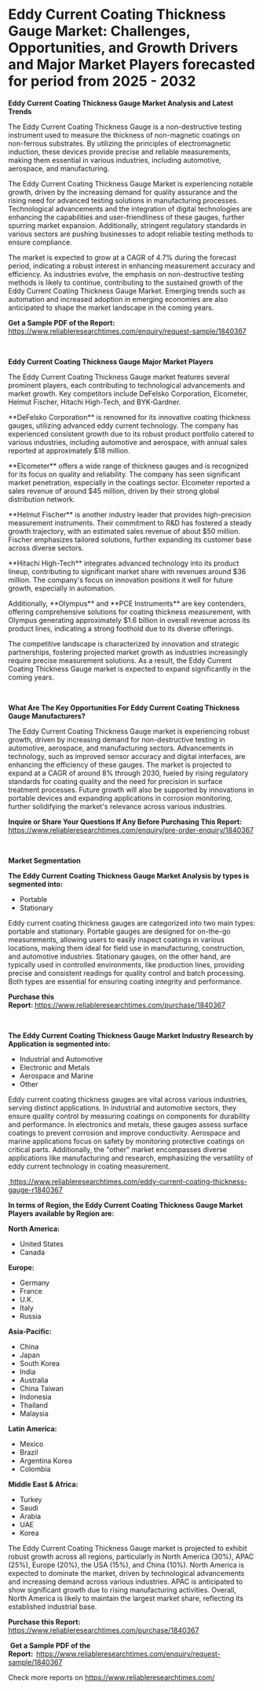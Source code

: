 <p><h1>Eddy Current Coating Thickness Gauge Market: Challenges, Opportunities, and Growth Drivers and Major Market Players forecasted for period from 2025 - 2032</h1></p><p><strong>Eddy Current Coating Thickness Gauge Market Analysis and Latest Trends</strong></p>
<p><p>The Eddy Current Coating Thickness Gauge is a non-destructive testing instrument used to measure the thickness of non-magnetic coatings on non-ferrous substrates. By utilizing the principles of electromagnetic induction, these devices provide precise and reliable measurements, making them essential in various industries, including automotive, aerospace, and manufacturing.</p><p>The Eddy Current Coating Thickness Gauge Market is experiencing notable growth, driven by the increasing demand for quality assurance and the rising need for advanced testing solutions in manufacturing processes. Technological advancements and the integration of digital technologies are enhancing the capabilities and user-friendliness of these gauges, further spurring market expansion. Additionally, stringent regulatory standards in various sectors are pushing businesses to adopt reliable testing methods to ensure compliance.</p><p>The market is expected to grow at a CAGR of 4.7% during the forecast period, indicating a robust interest in enhancing measurement accuracy and efficiency. As industries evolve, the emphasis on non-destructive testing methods is likely to continue, contributing to the sustained growth of the Eddy Current Coating Thickness Gauge Market. Emerging trends such as automation and increased adoption in emerging economies are also anticipated to shape the market landscape in the coming years.</p></p>
<p><strong>Get a Sample PDF of the Report:&nbsp;</strong> <a href="https://www.reliableresearchtimes.com/enquiry/request-sample/1840367?utm_campaign=2205&utm_medium=2&utm_source=Github&utm_content=ia&utm_term=11042025&utm_id=eddy-current-coating-thickness-gauge">https://www.reliableresearchtimes.com/enquiry/request-sample/1840367</a></p>
<p>&nbsp;</p>
<p><strong>Eddy Current Coating Thickness Gauge Major Market Players</strong></p>
<p><p>The Eddy Current Coating Thickness Gauge market features several prominent players, each contributing to technological advancements and market growth. Key competitors include DeFelsko Corporation, Elcometer, Helmut Fischer, Hitachi High-Tech, and BYK-Gardner.</p><p>**DeFelsko Corporation** is renowned for its innovative coating thickness gauges, utilizing advanced eddy current technology. The company has experienced consistent growth due to its robust product portfolio catered to various industries, including automotive and aerospace, with annual sales reported at approximately $18 million.</p><p>**Elcometer** offers a wide range of thickness gauges and is recognized for its focus on quality and reliability. The company has seen significant market penetration, especially in the coatings sector. Elcometer reported a sales revenue of around $45 million, driven by their strong global distribution network.</p><p>**Helmut Fischer** is another industry leader that provides high-precision measurement instruments. Their commitment to R&D has fostered a steady growth trajectory, with an estimated sales revenue of about $50 million. Fischer emphasizes tailored solutions, further expanding its customer base across diverse sectors.</p><p>**Hitachi High-Tech** integrates advanced technology into its product lineup, contributing to significant market share with revenues around $36 million. The company's focus on innovation positions it well for future growth, especially in automation.</p><p>Additionally, **Olympus** and **PCE Instruments** are key contenders, offering comprehensive solutions for coating thickness measurement, with Olympus generating approximately $1.6 billion in overall revenue across its product lines, indicating a strong foothold due to its diverse offerings.</p><p>The competitive landscape is characterized by innovation and strategic partnerships, fostering projected market growth as industries increasingly require precise measurement solutions. As a result, the Eddy Current Coating Thickness Gauge market is expected to expand significantly in the coming years.</p></p>
<p>&nbsp;</p>
<p><strong>What Are The Key Opportunities For Eddy Current Coating Thickness Gauge Manufacturers?</strong></p>
<p><p>The Eddy Current Coating Thickness Gauge market is experiencing robust growth, driven by increasing demand for non-destructive testing in automotive, aerospace, and manufacturing sectors. Advancements in technology, such as improved sensor accuracy and digital interfaces, are enhancing the efficiency of these gauges. The market is projected to expand at a CAGR of around 8% through 2030, fueled by rising regulatory standards for coating quality and the need for precision in surface treatment processes. Future growth will also be supported by innovations in portable devices and expanding applications in corrosion monitoring, further solidifying the market's relevance across various industries.</p></p>
<p><strong>Inquire or Share Your Questions If Any Before Purchasing This Report:</strong> <a href="https://www.reliableresearchtimes.com/enquiry/pre-order-enquiry/1840367?utm_campaign=2205&utm_medium=2&utm_source=Github&utm_content=ia&utm_term=11042025&utm_id=eddy-current-coating-thickness-gauge">https://www.reliableresearchtimes.com/enquiry/pre-order-enquiry/1840367</a></p>
<p>&nbsp;</p>
<p><strong>Market Segmentation</strong></p>
<p><strong>The Eddy Current Coating Thickness Gauge Market Analysis by types is segmented into:</strong></p>
<p><ul><li>Portable</li><li>Stationary</li></ul></p>
<p><p>Eddy current coating thickness gauges are categorized into two main types: portable and stationary. Portable gauges are designed for on-the-go measurements, allowing users to easily inspect coatings in various locations, making them ideal for field use in manufacturing, construction, and automotive industries. Stationary gauges, on the other hand, are typically used in controlled environments, like production lines, providing precise and consistent readings for quality control and batch processing. Both types are essential for ensuring coating integrity and performance.</p></p>
<p><strong>Purchase this Report:&nbsp;</strong><a href="https://www.reliableresearchtimes.com/purchase/1840367?utm_campaign=2205&utm_medium=2&utm_source=Github&utm_content=ia&utm_term=11042025&utm_id=eddy-current-coating-thickness-gauge">https://www.reliableresearchtimes.com/purchase/1840367</a></p>
<p>&nbsp;</p>
<p><strong>The Eddy Current Coating Thickness Gauge Market Industry Research by Application is segmented into:</strong></p>
<p><ul><li>Industrial and Automotive</li><li>Electronic and Metals</li><li>Aerospace and Marine</li><li>Other</li></ul></p>
<p><p>Eddy current coating thickness gauges are vital across various industries, serving distinct applications. In industrial and automotive sectors, they ensure quality control by measuring coatings on components for durability and performance. In electronics and metals, these gauges assess surface coatings to prevent corrosion and improve conductivity. Aerospace and marine applications focus on safety by monitoring protective coatings on critical parts. Additionally, the "other" market encompasses diverse applications like manufacturing and research, emphasizing the versatility of eddy current technology in coating measurement.</p></p>
<p><a href="https://www.reliableresearchtimes.com/eddy-current-coating-thickness-gauge-r1840367?utm_campaign=2205&utm_medium=2&utm_source=Github&utm_content=ia&utm_term=11042025&utm_id=eddy-current-coating-thickness-gauge">&nbsp;https://www.reliableresearchtimes.com/eddy-current-coating-thickness-gauge-r1840367</a></p>
<p><strong>In terms of Region, the Eddy Current Coating Thickness Gauge Market Players available by Region are:</strong></p>
<p>
    <p> <strong> North America: </strong>
        <ul>
            <li>United States</li>
            <li>Canada</li>
        </ul>
        </p> 
    <p> <strong> Europe: </strong>
        <ul>
            <li>Germany</li>
            <li>France</li>
            <li>U.K.</li>
            <li>Italy</li>
            <li>Russia</li>
        </ul>
        </p> 
    <p> <strong> Asia-Pacific: </strong>
        <ul>
            <li>China</li>
            <li>Japan</li>
            <li>South Korea</li>
            <li>India</li>
            <li>Australia</li>
            <li>China Taiwan</li>
            <li>Indonesia</li>
            <li>Thailand</li>
            <li>Malaysia</li>
        </ul>
        </p> 
    <p> <strong> Latin America: </strong>
        <ul>
            <li>Mexico</li>
            <li>Brazil</li>
            <li>Argentina Korea</li>
            <li>Colombia</li>
        </ul>
        </p> 
    <p> <strong> Middle East & Africa: </strong>
        <ul>
            <li>Turkey</li>
            <li>Saudi</li>
            <li>Arabia</li>
            <li>UAE</li>
            <li>Korea</li>
        </ul>
    </p>
    </p>
<p><p>The Eddy Current Coating Thickness Gauge market is projected to exhibit robust growth across all regions, particularly in North America (30%), APAC (25%), Europe (20%), the USA (15%), and China (10%). North America is expected to dominate the market, driven by technological advancements and increasing demand across various industries. APAC is anticipated to show significant growth due to rising manufacturing activities. Overall, North America is likely to maintain the largest market share, reflecting its established industrial base.</p></p>
<p><strong>Purchase this Report: </strong><a href="https://www.reliableresearchtimes.com/purchase/1840367?utm_campaign=2205&utm_medium=2&utm_source=Github&utm_content=ia&utm_term=11042025&utm_id=eddy-current-coating-thickness-gauge">https://www.reliableresearchtimes.com/purchase/1840367</a></p>
<p>&nbsp;<strong>Get a Sample PDF of the Report:&nbsp;&nbsp;</strong><a href="https://www.reliableresearchtimes.com/enquiry/request-sample/1840367?utm_campaign=2205&utm_medium=2&utm_source=Github&utm_content=ia&utm_term=11042025&utm_id=eddy-current-coating-thickness-gauge">https://www.reliableresearchtimes.com/enquiry/request-sample/1840367</a></p>
<p><strong></strong></p>
<p>Check more reports on <a href="https://www.reliableresearchtimes.com/?utm_campaign=2205&utm_medium=2&utm_source=Github&utm_content=ia&utm_term=11042025&utm_id=eddy-current-coating-thickness-gauge">https://www.reliableresearchtimes.com/</a></p>
